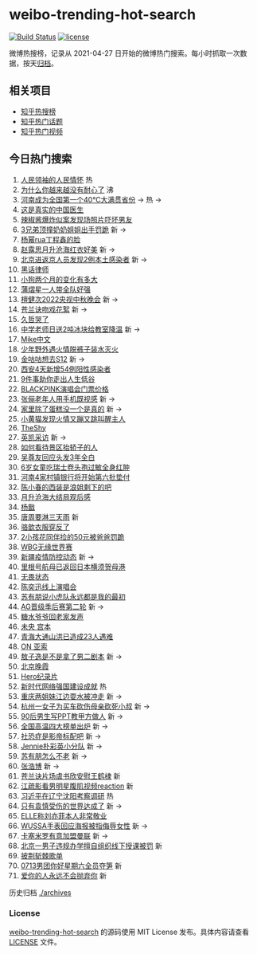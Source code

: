 # weibo-trending-hot-search

[![Build Status](https://github.com/justjavac/weibo-trending-hot-search/workflows/ci/badge.svg?branch=master)](https://github.com/justjavac/weibo-trending-hot-search/actions)
[![license](https://img.shields.io/github/license/justjavac/weibo-trending-hot-search)](https://github.com/justjavac/weibo-trending-hot-search/blob/master/LICENSE)

微博热搜榜，记录从 2021-04-27 日开始的微博热门搜索。每小时抓取一次数据，按天[归档](./archives)。

## 相关项目

- [知乎热搜榜](https://github.com/justjavac/zhihu-trending-top-search)
- [知乎热门话题](https://github.com/justjavac/zhihu-trending-hot-questions)
- [知乎热门视频](https://github.com/justjavac/zhihu-trending-hot-video)

## 今日热门搜索

<!-- BEGIN -->
<!-- 最后更新时间 Sat Aug 20 2022 06:18:07 GMT+0800 (China Standard Time) -->

1. [人民领袖的人民情怀](https://s.weibo.com//weibo?q=%23%E4%BA%BA%E6%B0%91%E9%A2%86%E8%A2%96%E7%9A%84%E4%BA%BA%E6%B0%91%E6%83%85%E6%80%80%23&Refer=new_time)
   热
1. [为什么你越来越没有耐心了](https://s.weibo.com//weibo?q=%23%E4%B8%BA%E4%BB%80%E4%B9%88%E4%BD%A0%E8%B6%8A%E6%9D%A5%E8%B6%8A%E6%B2%A1%E6%9C%89%E8%80%90%E5%BF%83%E4%BA%86%23&Refer=top)
   沸
1. [河南成为全国第一个40℃大满贯省份](https://s.weibo.com//weibo?q=%23%E6%B2%B3%E5%8D%97%E6%88%90%E4%B8%BA%E5%85%A8%E5%9B%BD%E7%AC%AC%E4%B8%80%E4%B8%AA40%E2%84%83%E5%A4%A7%E6%BB%A1%E8%B4%AF%E7%9C%81%E4%BB%BD%23&Refer=top)
   -> 热 ->
1. [这是真实的中国医生](https://s.weibo.com//weibo?q=%23%E8%BF%99%E6%98%AF%E7%9C%9F%E5%AE%9E%E7%9A%84%E4%B8%AD%E5%9B%BD%E5%8C%BB%E7%94%9F%23&Refer=top)
1. [辣椒酱爆炸似案发现场照片吓坏男友](https://s.weibo.com//weibo?q=%23%E8%BE%A3%E6%A4%92%E9%85%B1%E7%88%86%E7%82%B8%E4%BC%BC%E6%A1%88%E5%8F%91%E7%8E%B0%E5%9C%BA%E7%85%A7%E7%89%87%E5%90%93%E5%9D%8F%E7%94%B7%E5%8F%8B%23&Refer=top)
1. [3兄弟顶撞奶奶姐姐出手罚跪](https://s.weibo.com//weibo?q=%233%E5%85%84%E5%BC%9F%E9%A1%B6%E6%92%9E%E5%A5%B6%E5%A5%B6%E5%A7%90%E5%A7%90%E5%87%BA%E6%89%8B%E7%BD%9A%E8%B7%AA%23&Refer=top)
   新 ->
1. [杨幂rua丁程鑫的脸](https://s.weibo.com//weibo?q=%23%E6%9D%A8%E5%B9%82rua%E4%B8%81%E7%A8%8B%E9%91%AB%E7%9A%84%E8%84%B8%23&Refer=top)
1. [赵露思月升沧海红衣好美](https://s.weibo.com//weibo?q=%23%E8%B5%B5%E9%9C%B2%E6%80%9D%E6%9C%88%E5%8D%87%E6%B2%A7%E6%B5%B7%E7%BA%A2%E8%A1%A3%E5%A5%BD%E7%BE%8E%23&Refer=top)
   新 ->
1. [北京进返京人员发现2例本土感染者](https://s.weibo.com//weibo?q=%23%E5%8C%97%E4%BA%AC%E8%BF%9B%E8%BF%94%E4%BA%AC%E4%BA%BA%E5%91%98%E5%8F%91%E7%8E%B02%E4%BE%8B%E6%9C%AC%E5%9C%9F%E6%84%9F%E6%9F%93%E8%80%85%23&Refer=top)
   新 ->
1. [黑话律师](https://s.weibo.com//weibo?q=%E9%BB%91%E8%AF%9D%E5%BE%8B%E5%B8%88&Refer=top)
1. [小狗两个月的变化有多大](https://s.weibo.com//weibo?q=%23%E5%B0%8F%E7%8B%97%E4%B8%A4%E4%B8%AA%E6%9C%88%E7%9A%84%E5%8F%98%E5%8C%96%E6%9C%89%E5%A4%9A%E5%A4%A7%23&Refer=top)
1. [蒲熠星一人带全队好强](https://s.weibo.com//weibo?q=%23%E8%92%B2%E7%86%A0%E6%98%9F%E4%B8%80%E4%BA%BA%E5%B8%A6%E5%85%A8%E9%98%9F%E5%A5%BD%E5%BC%BA%23&Refer=top)
1. [檀健次2022央视中秋晚会](https://s.weibo.com//weibo?q=%E6%AA%80%E5%81%A5%E6%AC%A12022%E5%A4%AE%E8%A7%86%E4%B8%AD%E7%A7%8B%E6%99%9A%E4%BC%9A&Refer=top)
   新 ->
1. [苍兰诀吻戏花絮](https://s.weibo.com//weibo?q=%23%E8%8B%8D%E5%85%B0%E8%AF%80%E5%90%BB%E6%88%8F%E8%8A%B1%E7%B5%AE%23&Refer=top)
   新 ->
1. [久哲哭了](https://s.weibo.com//weibo?q=%23%E4%B9%85%E5%93%B2%E5%93%AD%E4%BA%86%23&Refer=top)
1. [中学老师日送2吨冰块给教室降温](https://s.weibo.com//weibo?q=%23%E4%B8%AD%E5%AD%A6%E8%80%81%E5%B8%88%E6%97%A5%E9%80%812%E5%90%A8%E5%86%B0%E5%9D%97%E7%BB%99%E6%95%99%E5%AE%A4%E9%99%8D%E6%B8%A9%23&Refer=top)
   新 ->
1. [Mike中文](https://s.weibo.com//weibo?q=%23Mike%E4%B8%AD%E6%96%87%23&Refer=top)
1. [少年野外遇火情脱裤子装水灭火](https://s.weibo.com//weibo?q=%23%E5%B0%91%E5%B9%B4%E9%87%8E%E5%A4%96%E9%81%87%E7%81%AB%E6%83%85%E8%84%B1%E8%A3%A4%E5%AD%90%E8%A3%85%E6%B0%B4%E7%81%AD%E7%81%AB%23&Refer=top)
1. [金咕咕想去S12](https://s.weibo.com//weibo?q=%23%E9%87%91%E5%92%95%E5%92%95%E6%83%B3%E5%8E%BBS12%23&Refer=top)
   新 ->
1. [西安4天新增54例阳性感染者](https://s.weibo.com//weibo?q=%23%E8%A5%BF%E5%AE%894%E5%A4%A9%E6%96%B0%E5%A2%9E54%E4%BE%8B%E9%98%B3%E6%80%A7%E6%84%9F%E6%9F%93%E8%80%85%23&Refer=top)
1. [9件事助你走出人生低谷](https://s.weibo.com//weibo?q=%239%E4%BB%B6%E4%BA%8B%E5%8A%A9%E4%BD%A0%E8%B5%B0%E5%87%BA%E4%BA%BA%E7%94%9F%E4%BD%8E%E8%B0%B7%23&Refer=top)
1. [BLACKPINK演唱会门票价格](https://s.weibo.com//weibo?q=%23BLACKPINK%E6%BC%94%E5%94%B1%E4%BC%9A%E9%97%A8%E7%A5%A8%E4%BB%B7%E6%A0%BC%23&Refer=top)
1. [张俪老年人用手机既视感](https://s.weibo.com//weibo?q=%23%E5%BC%A0%E4%BF%AA%E8%80%81%E5%B9%B4%E4%BA%BA%E7%94%A8%E6%89%8B%E6%9C%BA%E6%97%A2%E8%A7%86%E6%84%9F%23&Refer=top)
   新 ->
1. [家里除了蛋糕没一个是真的](https://s.weibo.com//weibo?q=%23%E5%AE%B6%E9%87%8C%E9%99%A4%E4%BA%86%E8%9B%8B%E7%B3%95%E6%B2%A1%E4%B8%80%E4%B8%AA%E6%98%AF%E7%9C%9F%E7%9A%84%23&Refer=top)
   新 ->
1. [小黄猫发现火情又蹦又跳叫醒主人](https://s.weibo.com//weibo?q=%23%E5%B0%8F%E9%BB%84%E7%8C%AB%E5%8F%91%E7%8E%B0%E7%81%AB%E6%83%85%E5%8F%88%E8%B9%A6%E5%8F%88%E8%B7%B3%E5%8F%AB%E9%86%92%E4%B8%BB%E4%BA%BA%23&Refer=top)
1. [TheShy](https://s.weibo.com//weibo?q=TheShy&Refer=top)
1. [英凯采访](https://s.weibo.com//weibo?q=%E8%8B%B1%E5%87%AF%E9%87%87%E8%AE%BF&Refer=top)
   新 ->
1. [如何看待景区抬轿子的人](https://s.weibo.com//weibo?q=%23%E5%A6%82%E4%BD%95%E7%9C%8B%E5%BE%85%E6%99%AF%E5%8C%BA%E6%8A%AC%E8%BD%BF%E5%AD%90%E7%9A%84%E4%BA%BA%23&Refer=top)
1. [吴尊友回应头发3年全白](https://s.weibo.com//weibo?q=%23%E5%90%B4%E5%B0%8A%E5%8F%8B%E5%9B%9E%E5%BA%94%E5%A4%B4%E5%8F%913%E5%B9%B4%E5%85%A8%E7%99%BD%23&Refer=top)
1. [6岁女童吃瑞士卷头孢过敏全身红肿](https://s.weibo.com//weibo?q=%236%E5%B2%81%E5%A5%B3%E7%AB%A5%E5%90%83%E7%91%9E%E5%A3%AB%E5%8D%B7%E5%A4%B4%E5%AD%A2%E8%BF%87%E6%95%8F%E5%85%A8%E8%BA%AB%E7%BA%A2%E8%82%BF%23&Refer=top)
1. [河南4家村镇银行将开始第六批垫付](https://s.weibo.com//weibo?q=%23%E6%B2%B3%E5%8D%974%E5%AE%B6%E6%9D%91%E9%95%87%E9%93%B6%E8%A1%8C%E5%B0%86%E5%BC%80%E5%A7%8B%E7%AC%AC%E5%85%AD%E6%89%B9%E5%9E%AB%E4%BB%98%23&Refer=top)
1. [陈小春的西装是浪姐剩下的吧](https://s.weibo.com//weibo?q=%23%E9%99%88%E5%B0%8F%E6%98%A5%E7%9A%84%E8%A5%BF%E8%A3%85%E6%98%AF%E6%B5%AA%E5%A7%90%E5%89%A9%E4%B8%8B%E7%9A%84%E5%90%A7%23&Refer=top)
1. [月升沧海大结局观后感](https://s.weibo.com//weibo?q=%23%E6%9C%88%E5%8D%87%E6%B2%A7%E6%B5%B7%E5%A4%A7%E7%BB%93%E5%B1%80%E8%A7%82%E5%90%8E%E6%84%9F%23&Refer=top)
1. [杨戬](https://s.weibo.com//weibo?q=%E6%9D%A8%E6%88%AC&Refer=top)
1. [唐周要淋三天雨](https://s.weibo.com//weibo?q=%23%E5%94%90%E5%91%A8%E8%A6%81%E6%B7%8B%E4%B8%89%E5%A4%A9%E9%9B%A8%23&Refer=top)
   新
1. [骆歆衣服穿反了](https://s.weibo.com//weibo?q=%23%E9%AA%86%E6%AD%86%E8%A1%A3%E6%9C%8D%E7%A9%BF%E5%8F%8D%E4%BA%86%23&Refer=top)
1. [2小孩花同伴捡的50元被爸爸罚跪](https://s.weibo.com//weibo?q=%232%E5%B0%8F%E5%AD%A9%E8%8A%B1%E5%90%8C%E4%BC%B4%E6%8D%A1%E7%9A%8450%E5%85%83%E8%A2%AB%E7%88%B8%E7%88%B8%E7%BD%9A%E8%B7%AA%23&Refer=top)
1. [WBG无缘世界赛](https://s.weibo.com//weibo?q=%23WBG%E6%97%A0%E7%BC%98%E4%B8%96%E7%95%8C%E8%B5%9B%23&Refer=top)
1. [新疆疫情防控动态](https://s.weibo.com//weibo?q=%23%E6%96%B0%E7%96%86%E7%96%AB%E6%83%85%E9%98%B2%E6%8E%A7%E5%8A%A8%E6%80%81%23&Refer=top)
   新 ->
1. [里根号航母已返回日本横须贺母港](https://s.weibo.com//weibo?q=%23%E9%87%8C%E6%A0%B9%E5%8F%B7%E8%88%AA%E6%AF%8D%E5%B7%B2%E8%BF%94%E5%9B%9E%E6%97%A5%E6%9C%AC%E6%A8%AA%E9%A1%BB%E8%B4%BA%E6%AF%8D%E6%B8%AF%23&Refer=top)
1. [无畏状态](https://s.weibo.com//weibo?q=%E6%97%A0%E7%95%8F%E7%8A%B6%E6%80%81&Refer=top)
1. [陈奕迅线上演唱会](https://s.weibo.com//weibo?q=%23%E9%99%88%E5%A5%95%E8%BF%85%E7%BA%BF%E4%B8%8A%E6%BC%94%E5%94%B1%E4%BC%9A%23&Refer=top)
1. [苏有朋说小虎队永远都是我的最初](https://s.weibo.com//weibo?q=%23%E8%8B%8F%E6%9C%89%E6%9C%8B%E8%AF%B4%E5%B0%8F%E8%99%8E%E9%98%9F%E6%B0%B8%E8%BF%9C%E9%83%BD%E6%98%AF%E6%88%91%E7%9A%84%E6%9C%80%E5%88%9D%23&Refer=top)
1. [AG晋级季后赛第二轮](https://s.weibo.com//weibo?q=%23AG%E6%99%8B%E7%BA%A7%E5%AD%A3%E5%90%8E%E8%B5%9B%E7%AC%AC%E4%BA%8C%E8%BD%AE%23&Refer=top)
   新 ->
1. [糖水爷爷回老家发声](https://s.weibo.com//weibo?q=%23%E7%B3%96%E6%B0%B4%E7%88%B7%E7%88%B7%E5%9B%9E%E8%80%81%E5%AE%B6%E5%8F%91%E5%A3%B0%23&Refer=top)
1. [未央 宫本](https://s.weibo.com//weibo?q=%E6%9C%AA%E5%A4%AE%20%E5%AE%AB%E6%9C%AC&Refer=top)
1. [青海大通山洪已造成23人遇难](https://s.weibo.com//weibo?q=%23%E9%9D%92%E6%B5%B7%E5%A4%A7%E9%80%9A%E5%B1%B1%E6%B4%AA%E5%B7%B2%E9%80%A0%E6%88%9023%E4%BA%BA%E9%81%87%E9%9A%BE%23&Refer=top)
1. [ON 亚索](https://s.weibo.com//weibo?q=ON%20%E4%BA%9A%E7%B4%A2&Refer=top)
1. [敖子逸是不是拿了男二剧本](https://s.weibo.com//weibo?q=%23%E6%95%96%E5%AD%90%E9%80%B8%E6%98%AF%E4%B8%8D%E6%98%AF%E6%8B%BF%E4%BA%86%E7%94%B7%E4%BA%8C%E5%89%A7%E6%9C%AC%23&Refer=top)
   新 ->
1. [北京晚霞](https://s.weibo.com//weibo?q=%23%E5%8C%97%E4%BA%AC%E6%99%9A%E9%9C%9E%23&Refer=top)
1. [Hero纪录片](https://s.weibo.com//weibo?q=%23Hero%E7%BA%AA%E5%BD%95%E7%89%87%23&Refer=top)
1. [新时代网络强国建设成就](https://s.weibo.com//weibo?q=%23%E6%96%B0%E6%97%B6%E4%BB%A3%E7%BD%91%E7%BB%9C%E5%BC%BA%E5%9B%BD%E5%BB%BA%E8%AE%BE%E6%88%90%E5%B0%B1%23&Refer=new_time)
   热
1. [重庆两姐妹江边耍水被冲走](https://s.weibo.com//weibo?q=%23%E9%87%8D%E5%BA%86%E4%B8%A4%E5%A7%90%E5%A6%B9%E6%B1%9F%E8%BE%B9%E8%80%8D%E6%B0%B4%E8%A2%AB%E5%86%B2%E8%B5%B0%23&Refer=top)
   新 ->
1. [杭州一女子为买车砍伤母亲砍死小叔](https://s.weibo.com//weibo?q=%E6%9D%AD%E5%B7%9E%E4%B8%80%E5%A5%B3%E5%AD%90%E4%B8%BA%E4%B9%B0%E8%BD%A6%E7%A0%8D%E4%BC%A4%E6%AF%8D%E4%BA%B2%E7%A0%8D%E6%AD%BB%E5%B0%8F%E5%8F%94&Refer=top)
   新 ->
1. [90后男生写PPT教甲方做人](https://s.weibo.com//weibo?q=%2390%E5%90%8E%E7%94%B7%E7%94%9F%E5%86%99PPT%E6%95%99%E7%94%B2%E6%96%B9%E5%81%9A%E4%BA%BA%23&Refer=top)
   新 ->
1. [全国高温四大榜单出炉](https://s.weibo.com//weibo?q=%23%E5%85%A8%E5%9B%BD%E9%AB%98%E6%B8%A9%E5%9B%9B%E5%A4%A7%E6%A6%9C%E5%8D%95%E5%87%BA%E7%82%89%23&Refer=top)
   新 ->
1. [社恐症是影帝标配吧](https://s.weibo.com//weibo?q=%23%E7%A4%BE%E6%81%90%E7%97%87%E6%98%AF%E5%BD%B1%E5%B8%9D%E6%A0%87%E9%85%8D%E5%90%A7%23&Refer=top)
   新 ->
1. [Jennie朴彩英小分队](https://s.weibo.com//weibo?q=%23Jennie%E6%9C%B4%E5%BD%A9%E8%8B%B1%E5%B0%8F%E5%88%86%E9%98%9F%23&Refer=top)
   新 ->
1. [苏有朋怎么不老](https://s.weibo.com//weibo?q=%23%E8%8B%8F%E6%9C%89%E6%9C%8B%E6%80%8E%E4%B9%88%E4%B8%8D%E8%80%81%23&Refer=top)
   新 ->
1. [张浩博](https://s.weibo.com//weibo?q=%E5%BC%A0%E6%B5%A9%E5%8D%9A&Refer=top) 新
   ->
1. [苍兰诀片场虞书欣安慰王鹤棣](https://s.weibo.com//weibo?q=%23%E8%8B%8D%E5%85%B0%E8%AF%80%E7%89%87%E5%9C%BA%E8%99%9E%E4%B9%A6%E6%AC%A3%E5%AE%89%E6%85%B0%E7%8E%8B%E9%B9%A4%E6%A3%A3%23&Refer=top)
   新
1. [江疏影看男明星腹肌视频reaction](https://s.weibo.com//weibo?q=%23%E6%B1%9F%E7%96%8F%E5%BD%B1%E7%9C%8B%E7%94%B7%E6%98%8E%E6%98%9F%E8%85%B9%E8%82%8C%E8%A7%86%E9%A2%91reaction%23&Refer=top)
   新
1. [习近平在辽宁沈阳考察调研](https://s.weibo.com//weibo?q=%23%E4%B9%A0%E8%BF%91%E5%B9%B3%E5%9C%A8%E8%BE%BD%E5%AE%81%E6%B2%88%E9%98%B3%E8%80%83%E5%AF%9F%E8%B0%83%E7%A0%94%23&Refer=new_time)
   热
1. [只有袁慎受伤的世界达成了](https://s.weibo.com//weibo?q=%23%E5%8F%AA%E6%9C%89%E8%A2%81%E6%85%8E%E5%8F%97%E4%BC%A4%E7%9A%84%E4%B8%96%E7%95%8C%E8%BE%BE%E6%88%90%E4%BA%86%23&Refer=top)
   新 ->
1. [ELLE称刘亦菲本人非常敬业](https://s.weibo.com//weibo?q=%23ELLE%E7%A7%B0%E5%88%98%E4%BA%A6%E8%8F%B2%E6%9C%AC%E4%BA%BA%E9%9D%9E%E5%B8%B8%E6%95%AC%E4%B8%9A%23&Refer=top)
1. [WUSSA手表回应海报被指侮辱女性](https://s.weibo.com//weibo?q=%23WUSSA%E6%89%8B%E8%A1%A8%E5%9B%9E%E5%BA%94%E6%B5%B7%E6%8A%A5%E8%A2%AB%E6%8C%87%E4%BE%AE%E8%BE%B1%E5%A5%B3%E6%80%A7%23&Refer=top)
   新 ->
1. [卡塞米罗有意加盟曼联](https://s.weibo.com//weibo?q=%E5%8D%A1%E5%A1%9E%E7%B1%B3%E7%BD%97%E6%9C%89%E6%84%8F%E5%8A%A0%E7%9B%9F%E6%9B%BC%E8%81%94&Refer=top)
   新 ->
1. [北京一男子违规办学擅自组织线下授课被罚](https://s.weibo.com//weibo?q=%23%E5%8C%97%E4%BA%AC%E4%B8%80%E7%94%B7%E5%AD%90%E8%BF%9D%E8%A7%84%E5%8A%9E%E5%AD%A6%E6%93%85%E8%87%AA%E7%BB%84%E7%BB%87%E7%BA%BF%E4%B8%8B%E6%8E%88%E8%AF%BE%E8%A2%AB%E7%BD%9A%23&Refer=top)
   新
1. [披荆斩棘歌单](https://s.weibo.com//weibo?q=%23%E6%8A%AB%E8%8D%86%E6%96%A9%E6%A3%98%E6%AD%8C%E5%8D%95%23&Refer=top)
1. [0713男团你好星期六全员夺笋](https://s.weibo.com//weibo?q=%230713%E7%94%B7%E5%9B%A2%E4%BD%A0%E5%A5%BD%E6%98%9F%E6%9C%9F%E5%85%AD%E5%85%A8%E5%91%98%E5%A4%BA%E7%AC%8B%23&Refer=top)
   新
1. [爱你的人永远不会抛弃你](https://s.weibo.com//weibo?q=%23%E7%88%B1%E4%BD%A0%E7%9A%84%E4%BA%BA%E6%B0%B8%E8%BF%9C%E4%B8%8D%E4%BC%9A%E6%8A%9B%E5%BC%83%E4%BD%A0%23&Refer=top)
   新

<!-- END -->

历史归档 [./archives](./archives)

### License

[weibo-trending-hot-search](https://github.com/justjavac/weibo-trending-hot-search)
的源码使用 MIT License 发布。具体内容请查看 [LICENSE](./LICENSE) 文件。
